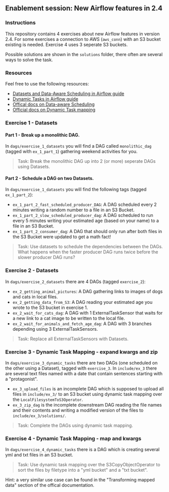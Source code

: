 ## Enablement session: New Airflow features in 2.4

### Instructions

This repository contains 4 exercises about new Airflow features in version 2.4. For some exercises a connection to AWS (`aws_conn`) with an S3 bucket existing is needed. Exercise 4 uses 3 seperate S3 buckets.

Possible solutions are shown in the `solutions` folder, there often are several ways to solve the task.

### Resources

Feel free to use the following resources:
- [Datasets and Data-Aware Scheduling in Airflow guide](https://www.astronomer.io/guides/airflow-datasets/)
- [Dynamic Tasks in Airflow guide](https://www.astronomer.io/guides/dynamic-tasks/)
- [Offical docs on Data-aware Scheduling](https://airflow.apache.org/docs/apache-airflow/stable/concepts/datasets.html)
- [Official docs on Dynamic Task mapping](https://airflow.apache.org/docs/apache-airflow/stable/concepts/dynamic-task-mapping.html)

### Exercise 1 - Datasets

#### Part 1 - Break up a monolithic DAG.

In `dags/exercise_1_datasets` you will find a DAG called `monolithic_dag` (tagged with `ex_1_part_1`) gathering weekend activities for you.

> Task: Break the monolithic DAG up into 2 (or more) seperate DAGs using Datasets.

#### Part 2 - Schedule a DAG on two Datasets.

In `dags/exercise_1_datasets` you will find the following tags (tagged `ex_1_part_2`):

- `ex_1_part_2_fast_scheduled_producer_DAG`: A DAG scheduled every 2 minutes writing a random number to a file in an S3 Bucket.
- `ex_1_part_2_slow_scheduled_producer_dag`: A DAG scheduled to run every 5 minutes writing your estimated age (based on your name) to a file in an S3 Bucket.
- `ex_1_part_2_consumer_dag`: A DAG that should only run after both files in the S3 Bucket were updated to get a math fact!

> Task: Use datasets to schedule the dependencies between the DAGs. What happens when the faster producer DAG runs twice before the slower producer DAG runs?

### Exercise 2 - Datasets

In `dags/exercise_2_datasets` there are 4 DAGs (tagged `exercise_2`):

- `ex_2_getting_animal_pictures`: A DAG gathering links to images of dogs and cats in local files.
- `ex_2_getting_data_from_S3`: A DAG reading your estimated age you wrote to the S3 bucket in exercise 1.
- `ex_2_wait_for_cats_dag`: A DAG with 1 ExternalTaskSensor that waits for a new link to a cat image to be written to the local file.
- `ex_2_wait_for_animals_and_fetch_age_dag`: A DAG with 3 branches depending using 3 ExternalTaskSensors.

> Task: Replace all ExternalTaskSensors with Datasets.

### Exercise 3 - Dynamic Task Mapping - expand kwargs and zip

In `dags/exercise_3_dynamic_tasks` there are two DAGs (one scheduled on the other using a Dataset), tagged with `exercise_3`. In `include/ex_3` there are several text files named with a date that contain sentences starting with a "protagonist".

- `ex_3_upload_files` is an incomplete DAG which is supposed to upload all files in `include/ex_3/` to an S3 bucket using dynamic task mapping over the `LocalFilesystemToS3Operator`. 
- `ex_3_zip_dag` is the incomplete downstream DAG reading the file names and their contents and writing a modified version of the files to `include/ex_3/solutions/`. 

> Task: Complete the DAGs using dynamic task mapping. 

### Exercise 4 - Dynamic Task Mapping - map and kwargs

In `dags/exercise_4_dynamic_tasks` there is a DAG which is creating several yml and txt files in an S3 bucket.

> Task: Use dynamic task mapping over the S3CopyObjectOperator to sort the files by filetype into a "yml bucket" and a "txt bucket".

Hint: a very similar use case can be found in the "Transforming mapped data" section of the offical documentation.